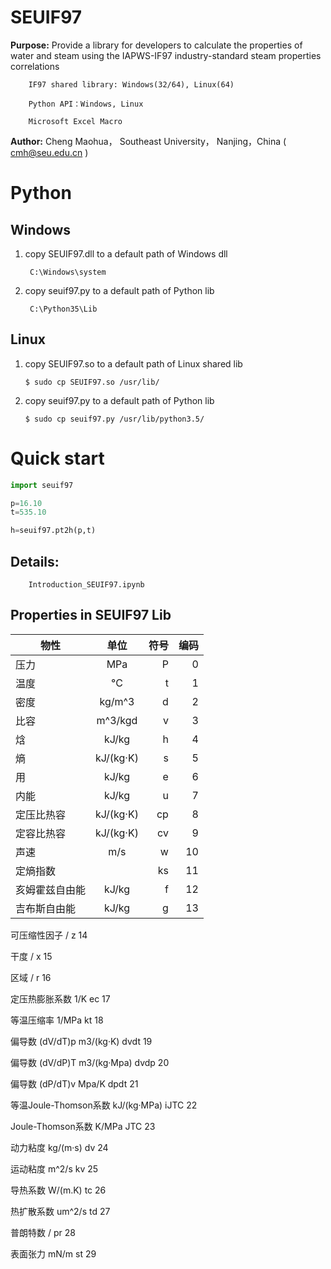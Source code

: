 # SEUIF97

**Purpose:** Provide a library for developers to calculate the properties of water and steam using the IAPWS-IF97 industry-standard steam properties correlations

        IF97 shared library: Windows(32/64), Linux(64)
        
        Python API：Windows, Linux
        
        Microsoft Excel Macro

**Author:** Cheng Maohua， Southeast University， Nanjing，China  ( cmh@seu.edu.cn )

# Python 

## Windows 
  
1. copy SEUIF97.dll  to a default path of Windows dll
      
        C:\Windows\system
   
2. copy seuif97.py to a default path of Python lib
    
        C:\Python35\Lib 
   
##  Linux   
    
 1. copy SEUIF97.so  to a default path of Linux shared lib
   
        $ sudo cp SEUIF97.so /usr/lib/

 2. copy seuif97.py to a default path of Python lib
   
        $ sudo cp seuif97.py /usr/lib/python3.5/
        
# Quick start

```python
import seuif97

p=16.10
t=535.10

h=seuif97.pt2h(p,t)
```
 
## Details:

        Introduction_SEUIF97.ipynb

## Properties in SEUIF97 Lib

|   物性       |    单位     |  符号  |  编码   |   
| -------------|:----------:| ------:|-------:|
| 压力         |   MPa     |  P     |   0     |  
| 温度         |   °C      |  t     |   1     |
| 密度         | kg/m^3    |  d     |   2     |
| 比容         | m^3/kgd   |  v     |   3     |
| 焓           | kJ/kg     |  h     |   4     |
| 熵           | kJ/(kg·K) |  s     |   5     |
| 用           | kJ/kg     |  e     |   6     |
| 内能         | kJ/kg     |  u     |   7     |
| 定压比热容    | kJ/(kg·K) |  cp    |   8     |
| 定容比热容    | kJ/(kg·K) |  cv    |   9     |		
| 声速         | m/s       |   w     | 10      |	
| 定熵指数   |             |  ks     | 11      |	
|亥姆霍兹自由能   |   kJ/kg          |  f     | 12      |	
|吉布斯自由能     |   kJ/kg           | g     | 13      |	


可压缩性因子	/	z	14

干度	/	x	15

区域	/	r	16

定压热膨胀系数	1/K	ec	17

等温压缩率	1/MPa	kt	18

偏导数 (dV/dT)p	m3/(kg·K)	dvdt	19

偏导数 (dV/dP)T	m3/(kg·Mpa)	dvdp	20

偏导数 (dP/dT)v	Mpa/K	dpdt	21

等温Joule-Thomson系数	kJ/(kg·MPa)	iJTC	22

Joule-Thomson系数	K/MPa	JTC	23

动力粘度	kg/(m·s)	dv	24

运动粘度	m^2/s	kv	25

导热系数	W/(m.K)	tc	26

热扩散系数	um^2/s	td	27

普朗特数	/	pr	28

表面张力	mN/m	st	29
